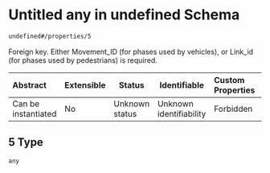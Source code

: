 # Untitled any in undefined Schema

```txt
undefined#/properties/5
```

Foreign key. Either Movement_ID (for phases used by vehicles), or Link_id (for phases used by pedestrians) is required.


| Abstract            | Extensible | Status         | Identifiable            | Custom Properties | Additional Properties | Access Restrictions | Defined In                                                                                        |
| :------------------ | ---------- | -------------- | ----------------------- | :---------------- | --------------------- | ------------------- | ------------------------------------------------------------------------------------------------- |
| Can be instantiated | No         | Unknown status | Unknown identifiability | Forbidden         | Allowed               | none                | [signal_phase_mvmt.schema.json\*](../../out/signal_phase_mvmt.schema.json "open original schema") |

## 5 Type

`any`

